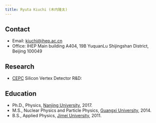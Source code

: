 ```yaml
---
title: Ryuta Kiuchi (木内隆太)
---
```



## Contact 
  - Email: kiuchi@ihep.ac.cn 
  - Office: IHEP Main building A404, 19B YuquanLu Shijingshan District, Beijing 100049

## Research 
  - [CEPC](http://cepc.ihep.ac.cn) Silicon Vertex Detector R&D:

## Education
  - Ph.D., Physics, [Nanjing University](http://www.nju.edu.cn), 2017.
  - M.S., Nuclear Physics and Particle Physics, [Guangxi University](http://www.gxu.edu.cn), 2014.
  - B.S., Applied Physics, [Jimei University](http://www.jmu.edu.cn), 2011. 






